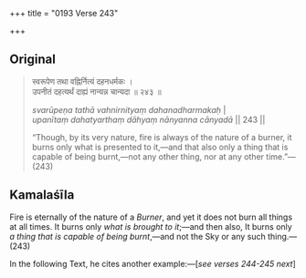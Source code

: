 +++
title = "0193 Verse 243"

+++
## Original 
>
> स्वरूपेण तथा वह्निर्नित्यं दहनधर्मकः ।  
> उपनीतं दहत्यर्थं दाह्यं नान्यन्न चान्यदा ॥ २४३ ॥ 
>
> *svarūpeṇa tathā vahnirnityaṃ dahanadharmakaḥ* \|  
> *upanītaṃ dahatyarthaṃ dāhyaṃ nānyanna cānyadā* \|\| 243 \|\| 
>
> “Though, by its very nature, fire is always of the nature of a burner, it burns only what is presented to it,—and that also only a thing that is capable of being burnt,—not any other thing, nor at any other time.”—(243)



## Kamalaśīla

Fire is eternally of the nature of a *Burner*, and yet it does not burn all things at all times. It burns only *what is brought to it*;—and then also, It burns only *a thing that is capable of being burnt*,—and not the Sky or any such thing.—(243)

In the following Text, he cites another example:—[*see verses 244-245 next*]


